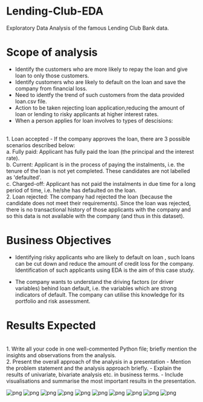 # Lending-Club-EDA
Exploratory Data Analysis of the famous Lending Club Bank data. 

# Scope of analysis

- Identify the customers who are more likely to repay the loan and give loan to only those customers.
- Identify customers who are likely to default on the loan and save the company from financial loss.
- Need to identfy the trend of such customers from the data provided loan.csv file.
- Action to be taken rejecting loan application,reducing the amount of loan or lending to risky applicants at higher interest rates.
- When a person applies for loan involves to types of descisions:
<br>
1. Loan accepted - If the company approves the loan, there are 3 possible scenarios described below:
<br>
a. Fully paid: Applicant has fully paid the loan (the principal and the interest rate).
<br>
b. Current: Applicant is in the process of paying the instalments, i.e. the tenure of the loan is not yet completed. These candidates are not labelled as 'defaulted'.
<br>
c. Charged-off: Applicant has not paid the instalments in due time for a long period of time, i.e. he/she has defaulted on the loan.
<br>
2. Loan rejected: The company had rejected the loan (because the candidate does not meet their requirements). Since the loan was rejected, there is no transactional history of those applicants with the company and so this data is not available with the company (and thus in this dataset).
<br>

# Business Objectives

- Identifying risky applicants who are likely to default on loan , such loans can be cut down and reduce the amount of credit loss for the company. Identification of such applicants using EDA is the aim of this case study.

- The company wants to understand the driving factors (or driver variables) behind loan default, i.e. the variables which are strong indicators of default.  The company can utilise this knowledge for its portfolio and risk assessment.

# Results Expected
<br>
1. Write all your code in one well-commented Python file; briefly mention the insights and observations from the analysis. 
<br>
2. Present the overall approach of the analysis in a presentation 
- Mention the problem statement and the analysis approach briefly.
- Explain the results of univariate, bivariate analysis etc. in business terms.
- Include visualisations and summarise the most important results in the presentation.


![png](LendingClub_Page_01.png)
![png](LendingClub_Page_02.png)
![png](LendingClub_Page_03.png)
![png](LendingClub_Page_04.png)
![png](LendingClub_Page_05.png)
![png](LendingClub_Page_06.png)
![png](LendingClub_Page_07.png)
![png](LendingClub_Page_07.png)
![png](LendingClub_Page_09.png)
![png](LendingClub_Page_10.png)
